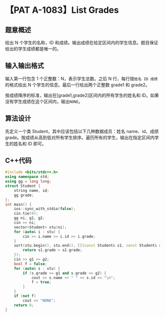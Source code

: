 # 【PAT A-1083】List Grades

## 题意概述

给出 N 个学生的名称，ID 和成绩。输出成绩在给定区间内的学生信息。题目保证给出的学生成绩都是唯一的。

## 输入输出格式

输入第一行包含 1 个正整数：N，表示学生总数。之后 N 行，每行按`姓名 ID 成绩`的格式给出 N 个学生的信息。最后一行给出两个正整数 grade1 和 grade2。

按成绩降序的标准，输出在[grade1,grade2]区间内的所有学生的姓名和 ID。如果没有学生成绩在这个区间内，输出`NONE`。

## 算法设计

先定义一个类 Student，其中应该包括以下几种数据成员：姓名 name、id、成绩 grade。按成绩从高到低对所有学生排序。遍历所有的学生，输出在指定区间内学生的姓名和 ID 即可。

## C++代码

```cpp
#include <bits/stdc++.h>
using namespace std;
using gg = long long;
struct Student {
    string name, id;
    gg grade;
};
int main() {
    ios::sync_with_stdio(false);
    cin.tie(0);
    gg ni, g1, g2;
    cin >> ni;
    vector<Student> stu(ni);
    for (auto& i : stu) {
        cin >> i.name >> i.id >> i.grade;
    }
    sort(stu.begin(), stu.end(), [](const Student& s1, const Student& s2) {
        return s1.grade > s2.grade;
    });
    cin >> g1 >> g2;
    bool f = false;
    for (auto& s : stu) {
        if (s.grade >= g1 and s.grade <= g2) {
            cout << s.name << " " << s.id << "\n";
            f = true;
        }
    }
    if (not f)
        cout << "NONE";
    return 0;
}
```
